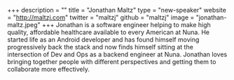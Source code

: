 +++
description = ""
title = "Jonathan Maltz"
type = "new-speaker"
website = "http://maltzj.com"
twitter = "maltzj"
github = "maltzj"
image = "jonathan-maltz.jpeg"
+++
Jonathan is a software engineer helping to make high quality, affordable healthcare available to every American at Nuna. He started life as an Android developer and has found himself moving progressively back the stack and now finds himself sitting at the intersection of Dev and Ops as a backend engineer at Nuna. Jonathan loves bringing together people with different perspectives and getting them to collaborate more effectively.